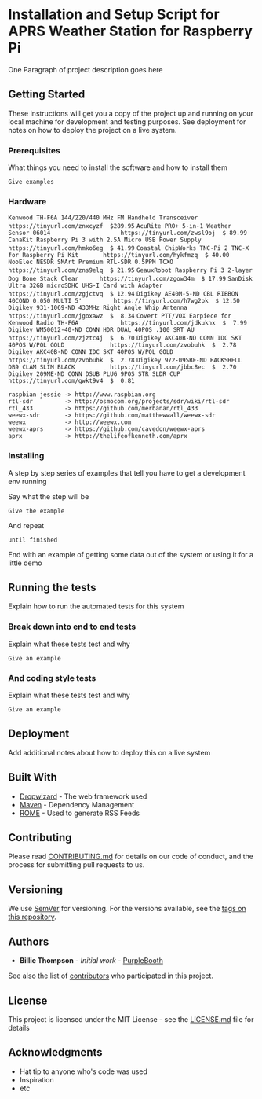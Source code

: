 

# Installation and Setup Script for APRS Weather Station for Raspberry Pi

One Paragraph of project description goes here

## Getting Started

These instructions will get you a copy of the project up and running on your local machine for development and testing purposes. See deployment for notes on how to deploy the project on a live system.

### Prerequisites

What things you need to install the software and how to install them

```
Give examples
```

### Hardware
```Kenwood TH-F6A 144/220/440 MHz FM Handheld Transceiver      https://tinyurl.com/znxcyzf  $289.95```
```AcuRite PRO+ 5-in-1 Weather Sensor 06014                    https://tinyurl.com/zwsl9oj  $ 89.99```
```CanaKit Raspberry Pi 3 with 2.5A Micro USB Power Supply     https://tinyurl.com/hmko6eg  $ 41.99```
```Coastal ChipWorks TNC-Pi 2 TNC-X for Raspberry Pi Kit       https://tinyurl.com/hykfmzq  $ 40.00```
```NooElec NESDR SMArt Premium RTL-SDR 0.5PPM TCXO             https://tinyurl.com/zns9elq  $ 21.95```
```GeauxRobot Raspberry Pi 3 2-layer Dog Bone Stack Clear      https://tinyurl.com/zgow34m  $ 17.99```
```SanDisk Ultra 32GB microSDHC UHS-I Card with Adapter        https://tinyurl.com/zgjctvq  $ 12.94```
```Digikey AE40M-5-ND CBL RIBBON 40COND 0.050 MULTI 5'         https://tinyurl.com/h7wg2pk  $ 12.50```
```Digikey 931-1069-ND 433MHz Right Angle Whip Antenna         https://tinyurl.com/jgoxawz  $  8.34```
```Covert PTT/VOX Earpiece for Kenwood Radio TH-F6A            https://tinyurl.com/jdkukhx  $  7.99```
```Digikey WM50012-40-ND CONN HDR DUAL 40POS .100 SRT AU       https://tinyurl.com/zjztc4j  $  6.70```
```Digikey AKC40B-ND CONN IDC SKT 40POS W/POL GOLD             https://tinyurl.com/zvobuhk  $  2.78```
```Digikey AKC40B-ND CONN IDC SKT 40POS W/POL GOLD             https://tinyurl.com/zvobuhk  $  2.78```
```Digikey 972-09SBE-ND BACKSHELL DB9 CLAM SLIM BLACK          https://tinyurl.com/jbbc8ec  $  2.70```
```Digikey 209ME-ND CONN DSUB PLUG 9POS STR SLDR CUP           https://tinyurl.com/gwkt9v4  $  0.81```

```
raspbian jessie -> http://www.raspbian.org
rtl-sdr         -> http://osmocom.org/projects/sdr/wiki/rtl-sdr
rtl_433         -> https://github.com/merbanan/rtl_433
weewx-sdr       -> https://github.com/matthewwall/weewx-sdr
weewx           -> http://weewx.com
weewx-aprs      -> https://github.com/cavedon/weewx-aprs
aprx            -> http://thelifeofkenneth.com/aprx
```

### Installing

A step by step series of examples that tell you have to get a development env running

Say what the step will be

```
Give the example
```

And repeat

```
until finished
```

End with an example of getting some data out of the system or using it for a little demo

## Running the tests

Explain how to run the automated tests for this system

### Break down into end to end tests

Explain what these tests test and why

```
Give an example
```

### And coding style tests

Explain what these tests test and why

```
Give an example
```

## Deployment

Add additional notes about how to deploy this on a live system

## Built With

* [Dropwizard](http://www.dropwizard.io/1.0.2/docs/) - The web framework used
* [Maven](https://maven.apache.org/) - Dependency Management
* [ROME](https://rometools.github.io/rome/) - Used to generate RSS Feeds

## Contributing

Please read [CONTRIBUTING.md](https://gist.github.com/PurpleBooth/b24679402957c63ec426) for details on our code of conduct, and the process for submitting pull requests to us.

## Versioning

We use [SemVer](http://semver.org/) for versioning. For the versions available, see the [tags on this repository](https://github.com/your/project/tags). 

## Authors

* **Billie Thompson** - *Initial work* - [PurpleBooth](https://github.com/PurpleBooth)

See also the list of [contributors](https://github.com/your/project/contributors) who participated in this project.

## License

This project is licensed under the MIT License - see the [LICENSE.md](LICENSE.md) file for details

## Acknowledgments

* Hat tip to anyone who's code was used
* Inspiration
* etc
